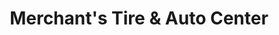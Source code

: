 ---
title: "Merchant's Tire & Auto Center"
url: /dundalk/merchants-tire-and-auto-center/
shop: tyres
---